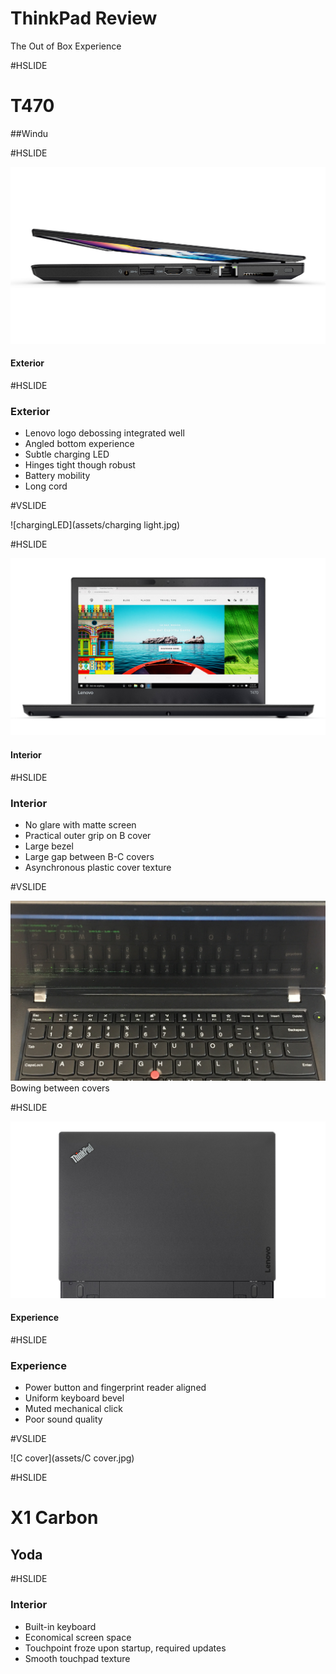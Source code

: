 
# ThinkPad Review

The Out of Box Experience

#HSLIDE

# T470
##Windu


#HSLIDE

![Acover](assets/opening.jpg)

#### Exterior




#HSLIDE

### Exterior
- Lenovo logo debossing integrated well
- Angled bottom experience
- Subtle charging LED
- Hinges tight though robust
- Battery mobility
- Long cord 

#VSLIDE

![chargingLED](assets/charging light.jpg)





#HSLIDE

![interior](assets/interior.jpg)
#### Interior




#HSLIDE

### Interior
- No glare with matte screen
- Practical outer grip on B cover
- Large bezel
- Large gap between B-C covers
- Asynchronous plastic cover texture
 
#VSLIDE

![image of bowing](assets/IMG_2503.JPG)
Bowing between covers



   
#HSLIDE

![experience](assets/experience.jpg)
#### Experience





#HSLIDE

### Experience
- Power button and fingerprint reader aligned
- Uniform keyboard bevel
- Muted mechanical click 
- Poor sound quality

#VSLIDE

![C cover](assets/C cover.jpg)





#HSLIDE

# X1 Carbon 
## Yoda



#HSLIDE

### Interior

- Built-in keyboard 
- Economical screen space
- Touchpoint froze upon startup, required updates
- Smooth touchpad texture
